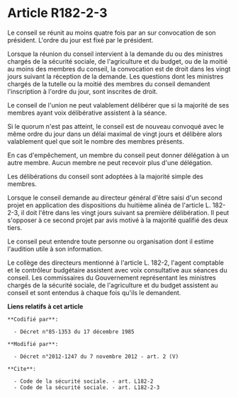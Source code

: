 # Article R182-2-3

Le conseil se réunit au moins quatre fois par an sur convocation de son président. L'ordre du jour est fixé par le
président. 

Lorsque la réunion du conseil intervient à la demande du ou des ministres chargés de la sécurité sociale, de l'agriculture et
du budget, ou de la moitié au moins des membres du conseil, la convocation est de droit dans les vingt jours suivant la
réception de la demande. Les questions dont les ministres chargés de la tutelle ou la moitié des membres du conseil demandent
l'inscription à l'ordre du jour, sont inscrites de droit. 

Le conseil de l'union ne peut valablement délibérer que si la majorité de ses membres ayant voix délibérative assistent à la
séance. 

Si le quorum n'est pas atteint, le conseil est de nouveau convoqué avec le même ordre du jour dans un délai maximal de vingt
jours et délibère alors valablement quel que soit le nombre des membres présents. 

En cas d'empêchement, un membre du conseil peut donner délégation à un autre membre. Aucun membre ne peut recevoir plus d'une
délégation. 

Les délibérations du conseil sont adoptées à la majorité simple des membres. 

Lorsque le conseil demande au directeur général d'être saisi d'un second projet en application des dispositions du huitième
alinéa de l'article L. 182-2-3, il doit l'être dans les vingt jours suivant sa première délibération. Il peut s'opposer à ce
second projet par avis motivé à la majorité qualifié des deux tiers. 

Le conseil peut entendre toute personne ou organisation dont il estime l'audition utile à son information. 

Le collège des directeurs mentionné à l'article L. 182-2, l'agent comptable et le        contrôleur budgétaire assistent avec
voix consultative aux séances du conseil. Les commissaires du Gouvernement représentant les ministres chargés de la sécurité
sociale, de l'agriculture et du budget assistent au conseil et sont entendus à chaque fois qu'ils le demandent.

**Liens relatifs à cet article**

	**Codifié par**:

	  - Décret n°85-1353 du 17 décembre 1985

	**Modifié par**:

	  - Décret n°2012-1247 du 7 novembre 2012 - art. 2 (V)

	**Cite**:

	  - Code de la sécurité sociale. - art. L182-2
	  - Code de la sécurité sociale. - art. L182-2-3
